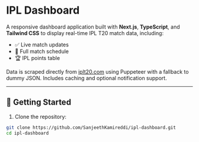 # IPL Dashboard

A responsive dashboard application built with **Next.js**, **TypeScript**, and **Tailwind CSS** to display real-time IPL T20 match data, including:

- ✅ Live match updates
- 📅 Full match schedule
- 🏆 IPL points table

Data is scraped directly from [iplt20.com](https://www.iplt20.com) using Puppeteer with a fallback to dummy JSON. Includes caching and optional notification support.

---

## 🚀 Getting Started

1. Clone the repository:

```bash
git clone https://github.com/SanjeethKamireddi/ipl-dashboard.git
cd ipl-dashboard
